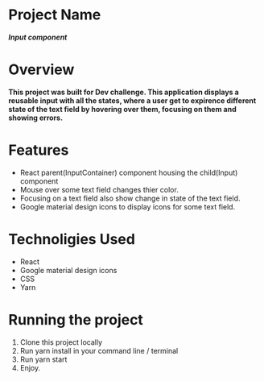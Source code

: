 # Project Name

***Input component***

# Overview

**This project was built for Dev challenge. This application displays a reusable input with all the states, where a user get to expirence different state of the text field by hovering over them, focusing on them and showing errors.**

# Features

* React parent(InputContainer) component housing the child(Input) component
* Mouse over some text field changes thier color.
* Focusing on a text field also show change in state of the text field.
* Google material design icons to display icons for some text field.


# Technoligies Used
- React
- Google material design  icons
- CSS
- Yarn



# Running the project

1. Clone this project locally
2. Run yarn install in your command line / terminal
3. Run yarn start
4. Enjoy.

